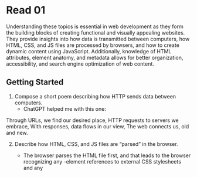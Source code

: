 # Read 01

Understanding these topics is essential in web development as they form the building blocks of creating functional and visually appealing websites. They provide insights into how data is transmitted between computers, how HTML, CSS, and JS files are processed by browsers, and how to create dynamic content using JavaScript. Additionally, knowledge of HTML attributes, element anatomy, and metadata allows for better organization, accessibility, and search engine optimization of web content. 

## Getting Started

1. Compose a short poem describing how HTTP sends data between computers.
   - ChatGPT helped me with this one:

Through URLs, we find our desired place,
HTTP requests to servers we embrace,
With responses, data flows in our view,
The web connects us, old and new.
   
2. Describe how HTML, CSS, and JS files are “parsed” in the browser.
   - The browser parses the HTML file first, and that leads to the browser recognizing any <link>-element references to external CSS stylesheets and any <script>-element references to scripts.
  
    As the browser parses the HTML, it sends requests back to the server for any CSS files it has found from <link> elements, and any JavaScript files it has found from <script> elements, and from those, then parses the CSS and JavaScript.

    The browser generates an in-memory DOM tree from the parsed HTML, generates an in-memory CSSOM structure from the parsed CSS, and compiles and executes the parsed JavaScript.

    As the browser builds the DOM tree and applies the styles from the CSSOM tree and executes the JavaScript, a visual representation of the page is painted to the screen, and the user sees the page content and can begin to interact with it.
    
    Source: https://developer.mozilla.org/en-US/docs/Learn/Getting_started_with_the_web/How_the_Web_works

3. How can you find images to add to a Website?
   - To choose an image, go to Google Images and search for something suitable.
   
   Source: https://developer.mozilla.org/en-US/docs/Learn/Getting_started_with_the_web/What_will_your_website_look_like

4. How do you create a String vs a Number in JavaScript?
   - We use a similar structure to create both, but when we create a String we enclose the value in single or double quote marks. 
  
5. What is a Variable and why are they important in JavaScript?
   - Variable - is a name we give to a certain data type value to store it. 


## Introduction to HTML

1. What is an HTML attribute?
   - Additional information that goes inside an opening tag.
  
2. Describe the Anatomy of an HTMl element.
   - <Opening tag>content<closing tag>
3. What is the Difference between <article> and <section> element tags?
   - <article> encloses a block of related content that makes sense on its own without the rest of the page (e.g., a single blog post).
    <section> is similar to <article>, but it is more for grouping together a single part of the page that constitutes one single piece of functionality (e.g., a mini map, or a set of article headlines and summaries), or a theme. 

    Source: https://developer.mozilla.org/en-US/docs/Learn/HTML/Introduction_to_HTML/Document_and_website_structure

4. What Elements does a “typical” website include?
   - Header, navigation bar, content sections, images and media, footer, contact information.
  
5. How does metadata influence Search Engine Optimization?
   - Many <meta> elements include name and content attributes:
name specifies the type of meta element it is; what type of information it contains. Specifying a description that includes keywords relating to the content of your page is useful as it has the potential to make your page appear higher in relevant searches performed in search engines (such activities are termed Search Engine Optimization, or SEO.)

Source: https://developer.mozilla.org/en-US/docs/Learn/HTML/Introduction_to_HTML/The_head_metadata_in_HTML

6. How is the <meta> HTML tag used when specifying metadata?
   - The <meta> HTML tag is used to specify metadata or additional information about an HTML document. Metadata provides information about the document itself, such as its title, character encoding, author, description, keywords, and more. 
  
  Source: ChatGPT

## Things I want to know more about
Coming soon...
